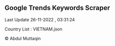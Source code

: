 

## Google Trends Keywords Scraper 
 
Last Update 26-11-2022 , 03:31:24

Country List :
VIETNAM.json



© Abdul Muttaqin 
